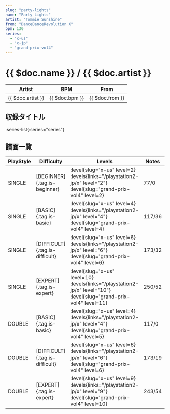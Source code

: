 ```yaml
---
slug: "party-lights"
name: "Party Lights"
artist: "Tommie Sunshine"
from: "DanceDanceRevolution X"
bpm: 130
series:
  - "x-us"
  - "x-jp"
  - "grand-prix-vol4"
---
```


# {{ $doc.name }} / {{ $doc.artist }}

|Artist|BPM|From|
|------|---|----|
|{{ $doc.artist }}|{{ $doc.bpm }}|{{ $doc.from }}|

## 収録タイトル

:series-list{:series="series"}

## 譜面一覧

|PlayStyle|Difficulty|Levels|Notes|Movie|
|---------|----------|------|-----|-----|
|SINGLE|[BEGINNER]{.tag.is-beginner}|<div class="field is-grouped is-grouped-multiline"> :level{slug="x-us" level=2}  :levels{links="/playstation2-jp/x" level="2"} :level{slug="grand-prix-vol4" level=2}</div>|77/0||
|SINGLE|[BASIC]{.tag.is-basic}|<div class="field is-grouped is-grouped-multiline"> :level{slug="x-us" level=4}  :levels{links="/playstation2-jp/x" level="4"} :level{slug="grand-prix-vol4" level=4}</div>|117/36||
|SINGLE|[DIFFICULT]{.tag.is-difficult}|<div class="field is-grouped is-grouped-multiline"> :level{slug="x-us" level=6}  :levels{links="/playstation2-jp/x" level="6"} :level{slug="grand-prix-vol4" level=6}</div>|173/32||
|SINGLE|[EXPERT]{.tag.is-expert}|<div class="field is-grouped is-grouped-multiline"> :level{slug="x-us" level=10}  :levels{links="/playstation2-jp/x" level="10"} :level{slug="grand-prix-vol4" level=11}</div>|250/52||
|DOUBLE|[BASIC]{.tag.is-basic}|<div class="field is-grouped is-grouped-multiline"> :level{slug="x-us" level=4}  :levels{links="/playstation2-jp/x" level="4"} :level{slug="grand-prix-vol4" level=5}</div>|117/0||
|DOUBLE|[DIFFICULT]{.tag.is-difficult}|<div class="field is-grouped is-grouped-multiline"> :level{slug="x-us" level=6}  :levels{links="/playstation2-jp/x" level="6"} :level{slug="grand-prix-vol4" level=6}</div>|173/19||
|DOUBLE|[EXPERT]{.tag.is-expert}|<div class="field is-grouped is-grouped-multiline"> :level{slug="x-us" level=9}  :levels{links="/playstation2-jp/x" level="9"} :level{slug="grand-prix-vol4" level=10}</div>|243/54||
